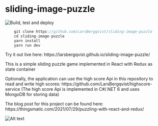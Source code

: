 # sliding-image-puzzle

![Build, test and deploy](https://github.com/larsbergqvist/sliding-image-puzzle/actions/workflows/ci.yml/badge.svg)

<p>

```javascript
    git clone https://github.com/LarsBergqvist/sliding-image-puzzle
    cd sliding-image-puzzle
    yarn install
    yarn run dev
```

<p>Try it out live here: https://larsbergqvist.github.io/sliding-image-puzzle/  
<p>This is a simple sliding puzzle game implemented in React with Redux as state container  
<p>Optionally, the application can use the high score Api in this repository to read and write high scores: https://github.com/LarsBergqvist/highscore-service  
(The high score Api is implemented in C#/.NET 6 and uses MongoDB for storing data)
<p>The blog post for this project can be found here: https://thingsmatic.com/2021/07/29/puzzling-with-react-and-redux/
    
![Alt text](https://github.com/LarsBergqvist/sliding-image-puzzle/blob/main/sliding-image-puzzle.gif?raw=true 'Sliding Image puzzle')
